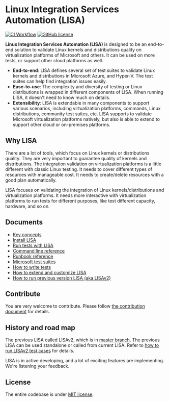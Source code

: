 # Linux Integration Services Automation (LISA)

[![CI Workflow](https://github.com/microsoft/lisa/workflows/CI%20Workflow/badge.svg?branch=main)](https://github.com/microsoft/lisa/actions?query=workflow%3A%22CI+Workflow+for+LISAv3%22+event%3Apush+branch%3Amain)
[![GitHub license](https://img.shields.io/github/license/microsoft/lisa)](https://github.com/microsoft/lisa/blob/main/LICENSE)

**Linux Integration Services Automation (LISA)** is designed to be an end-to-end solution to validate Linux kernels and distributions quality on virtualization platforms of Microsoft and others. It can be used on more tests, or support other cloud platforms as well.

* **End-to-end**: LISA defines several set of test suites to validate Linux kernels and distributions in Microsoft Azure, and Hyper-V. The test suites can help find integration issues easily.
* **Ease-to-use**: The complexity and diversity of testing or Linux distributions is wrapped in different components of LISA. When running LISA, it doesn't need to know much on details.
* **Extensibility**: LISA is extendable in many components to support various scenarios, including virtualization platforms, commands, Linux distributions, community test suites, etc. LISA supports to validate Microsoft virtualization platforms natively, but also is able to extend to support other cloud or on-premises platforms.

## Why LISA

There are a lot of tools, which focus on Linux kernels or distributions quality. They are very important to guarantee quality of kernels and distributions. The integration validation on virtualization platforms is a little different with classic Linux testing. It needs to cover different types of resources with manageable cost. It needs to create/delete resources with a good plan automatically.

LISA focuses on validating the integration of Linux kernels/distributions and virtualization platforms. It needs more interactive with virtualization platforms to run tests for different purposes, like test different capacity, hardware, and so on.

## Documents

* [Key concepts](docs/concepts.md)
* [Install LISA](docs/install.md)
* [Run tests with LISA](docs/run.md)
* [Command line reference](docs/command_line.md)
* [Runbook reference](docs/runbook.md)
* [Microsoft test suites](https://github.com/microsoft/lisa/blob/master/Documents/LISAv2-TestCase-Statistics.md)
* [How to write tests](docs/write_case.md)
* [How to extend and customize LISA](docs/extension.md)
* [How to run previous version LISA (aka LISAv2)](docs/run_legacy.md)

## Contribute

You are very welcome to contribute. Please follow [the contribution document](docs/contributing.md) for details.

## History and road map

The previous LISA called LISAv2, which is in [master branch](https://github.com/microsoft/lisa/tree/master). The previous LISA can be used standalone or called from current LISA. Refer to [how to run LISAv2 test cases](docs/run_legacy.md) for details.

LISA is in active developing, and a lot of exciting features are implementing. We're listening your feedback.

## License

The entire codebase is under [MIT license](LICENSE).
